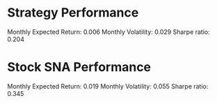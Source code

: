 # Strategy Performance
Monthly Expected Return: 0.006
Monthly Volatility: 0.029
Sharpe ratio: 0.204
# Stock SNA Performance
Monthly Expected Return: 0.019
Monthly Volatility: 0.055
Sharpe ratio: 0.345
